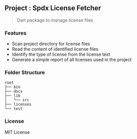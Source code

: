 ## Project : Spdx License Fetcher

> Dart package to manage license files

### Features

- Scan project directory for license files
- Read the content of identified license files
- Identify the type of license from the license text
- Generate a simple report of all licenses used in the project

### Folder Structure

```
root
├── bin
├── docs
├── lib
│   └── src
├── licenses
└── test
```

### License

MIT License